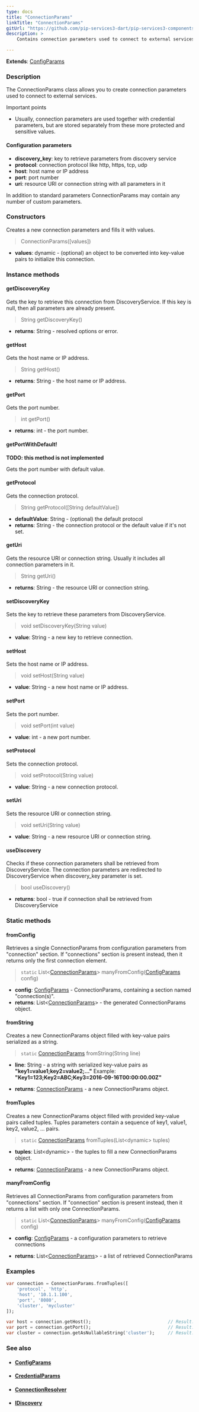 ```yaml
---
type: docs
title: "ConnectionParams"
linkTitle: "ConnectionParams"
gitUrl: "https://github.com/pip-services3-dart/pip-services3-components-dart"
description: >
    Contains connection parameters used to connect to external services.

---
```


**Extends**: [ConfigParams](../../../commons/config/config_params)

### Description

The ConnectionParams class allows you to create connection parameters used to connect to external services.

 Important points
    
 - Usually, connection parameters are used together with credential parameters, but are stored
    separately from these more protected and sensitive values.

#### Configuration parameters

- **discovery_key**: key to retrieve parameters from discovery service
- **protocol**: connection protocol like http, https, tcp, udp
- **host**: host name or IP address
- **port**: port number
- **uri**: resource URI or connection string with all parameters in it

In addition to standard parameters ConnectionParams may contain any number of custom parameters.


### Constructors
Creates a new connection parameters and fills it with values.

> ConnectionParams([values])

- **values**: dynamic - (optional) an object to be converted into key-value pairs to initialize this connection.

### Instance methods

#### getDiscoveryKey
Gets the key to retrieve this connection from DiscoveryService.
If this key is null, then all parameters are already present.

> String getDiscoveryKey()

- **returns**: String - resolved options or error.


#### getHost
Gets the host name or IP address.

> String getHost()

- **returns**: String - the host name or IP address.


#### getPort
Gets the port number.

> int getPort()

- **returns**: int - the port number.


#### getPortWithDefault!
**TODO: this method is not implemented**


Gets the port number with default value.


#### getProtocol
Gets the connection protocol.

> String getProtocol([String defaultValue])

- **defaultValue**: String - (optional) the default protocol
- **returns**: String - the connection protocol or the default value if it's not set.


#### getUri
Gets the resource URI or connection string. Usually it includes all connection parameters in it.

> String getUri()

- **returns**: String - the resource URI or connection string.


#### setDiscoveryKey
Sets the key to retrieve these parameters from DiscoveryService.

> void setDiscoveryKey(String value)

- **value**: String - a new key to retrieve connection.


#### setHost
Sets the host name or IP address.

> void setHost(String value)

- **value**: String - a new host name or IP address.


#### setPort
Sets the port number.

> void setPort(int value)

- **value**: int - a new port number.


#### setProtocol
Sets the connection protocol.

> void setProtocol(String value)

- **value**: String - a new connection protocol.


#### setUri
Sets the resource URI or connection string.

> void setUri(String value)

- **value**: String - a new resource URI or connection string.


#### useDiscovery
Checks if these connection parameters shall be retrieved from DiscoveryService.
The connection parameters are redirected to DiscoveryService when discovery_key parameter is set.

> bool useDiscovery()

- **returns**: bool - true if connection shall be retrieved from DiscoveryService

### Static methods

#### fromConfig
Retrieves a single ConnectionParams from configuration parameters
from "connection" section. If "connections" section is present instead,
then it returns only the first connection element.

> `static` List<[ConnectionParams]()> manyFromConfig([ConfigParams](../../../commons/config/config_params) config)

- **config**: [ConfigParams](../../../commons/config/config_params) - ConnectionParams, containing a section named "connection(s)".
- **returns**: List<[ConnectionParams]()> - the generated ConnectionParams object.


#### fromString
Creates a new ConnectionParams object filled with key-value pairs serialized as a string.

> `static` [ConnectionParams]() fromString(String line)

- **line**: String - a string with serialized key-value pairs as **"key1=value1;key2=value2;..."**
Example: **"Key1=123;Key2=ABC;Key3=2016-09-16T00:00:00.00Z"**

- **returns**: [ConnectionParams]() - a new ConnectionParams object.


#### fromTuples
Creates a new ConnectionParams object filled with provided key-value pairs called tuples.
Tuples parameters contain a sequence of key1, value1, key2, value2, ... pairs.

> `static` [ConnectionParams]() fromTuples(List\<dynamic\> tuples)

- **tuples**: List\<dynamic\> - the tuples to fill a new ConnectionParams object.

- **returns**: [ConnectionParams]() - a new ConnectionParams object.


#### manyFromConfig
Retrieves all ConnectionParams from configuration parameters
from "connections" section. If "connection" section is present instead,
then it returns a list with only one ConnectionParams.

> `static` List<[ConnectionParams]()> manyFromConfig([ConfigParams](../../../commons/config/config_params) config)

- **config**: [ConfigParams](../../../commons/config/config_params) - a configuration parameters to retrieve connections

- **returns**: List<[ConnectionParams]()> - a list of retrieved ConnectionParams

### Examples

```dart
var connection = ConnectionParams.fromTuples([
    'protocol', 'http',
    'host', '10.1.1.100',
    'port', '8080',
    'cluster', 'mycluster'
]);

var host = connection.getHost();                             // Result: '10.1.1.100'
var port = connection.getPort();                             // Result: 8080
var cluster = connection.getAsNullableString('cluster');     // Result: 'mycluster'   
```

### See also
- #### [ConfigParams](../../../commons/config/config_params)
- #### [CredentialParams](../../auth/credential_params)
- #### [ConnectionResolver](../connection_resolver)
- #### [IDiscovery](../idiscovery)
